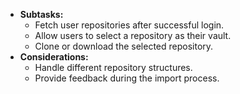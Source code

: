 - **Subtasks:**
    - Fetch user repositories after successful login.
    - Allow users to select a repository as their vault.
    - Clone or download the selected repository.
- **Considerations:**
    - Handle different repository structures.
    - Provide feedback during the import process.